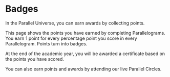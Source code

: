 # Badges

In the Parallel Universe, you can earn awards by collecting points.

This page shows the points you have earned by completing Parallelograms. You earn 1 point for every percentage point you score in every Parallelogram. Points turn into badges. 

At the end of the academic year, you will be awarded a certificate based on the points you have scored.

You can also earn points and awards by attending our live Parallel Circles. 
